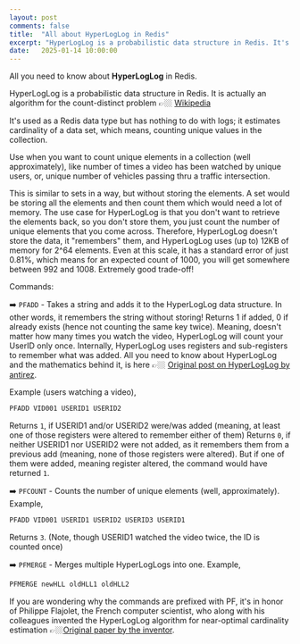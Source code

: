 ```yaml
---
layout: post
comments: false
title:  "All about HyperLogLog in Redis"
excerpt: "HyperLogLog is a probabilistic data structure in Redis. It's used as a Redis data type and has nothing to do with logs; it estimates cardinality of a data set, which means, counting unique values in the collection."
date:   2025-01-14 10:00:00
---
```


All you need to know about **HyperLogLog** in Redis.

HyperLogLog is a probabilistic data structure in Redis. It is actually an algorithm for the count-distinct problem 👉🏼 [Wikipedia](https://en.wikipedia.org/wiki/HyperLogLog)

It's used as a Redis data type but has nothing to do with logs; it estimates cardinality of a data set, which means, counting unique values in the collection.

Use when you want to count unique elements in a collection (well approximately), like number of times a video has been watched by unique users, or, unique number of vehicles passing thru a traffic intersection. 

This is similar to sets in a way, but without storing the elements. A set would be storing all the elements and then count them which would need a lot of memory. The use case for HyperLogLog is that you don't want to retrieve the elements back, so you don't store them, you just count the number of unique elements that you come across. Therefore, HyperLogLog doesn't store the data, it "remembers" them, and HyperLogLog uses (up to) 12KB of memory for 2^64 elements. Even at this scale, it has a standard error of just 0.81%, which means for an expected count of 1000, you will get somewhere between 992 and 1008. Extremely good trade-off!

Commands:

➡️ `PFADD` - Takes a string and adds it to the HyperLogLog data structure. In other words, it remembers the string without storing! Returns 1 if added, 0 if already exists (hence not counting the same key twice). Meaning, doesn't matter how many times you watch the video, HyperLogLog will count your UserID only once. Internally, HyperLogLog uses registers and sub-registers to remember what was added. All you need to know about HyperLogLog and the mathematics behind it, is here 👉🏼 [Original post on HyperLogLog by antirez](http://antirez.com/news/75).

Example (users watching a video), 
```bash
PFADD VID001 USERID1 USERID2
```

Returns `1`, if USERID1 and/or USERID2 were/was added (meaning, at least one of those registers were altered to remember either of them)
Returns `0`, if neither USERID1 nor USERID2 were not added, as it remembers them from a previous add (meaning, none of those registers were altered). But if one of them were added, meaning register altered, the command would have returned `1`.

➡️ `PFCOUNT` - Counts the number of unique elements (well, approximately). 
Example,

```bash
PFADD VID001 USERID1 USERID2 USERID3 USERID1
```

Returns `3`. (Note, though USERID1 watched the video twice, the ID is counted once)

➡️ `PFMERGE` - Merges multiple HyperLogLogs into one.
Example,
```bash
PFMERGE newHLL oldHLL1 oldHLL2
```

If you are wondering why the commands are prefixed with PF, it's in honor of Philippe Flajolet, the French computer scientist, who along with his colleagues invented the HyperLogLog algorithm for near-optimal cardinality estimation 👉🏼[Original paper by the inventor](https://algo.inria.fr/flajolet/Publications/FlFuGaMe07.pdf).
